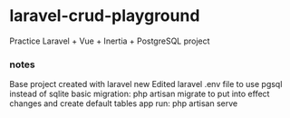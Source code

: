 # laravel-crud-playground
Practice Laravel + Vue + Inertia + PostgreSQL project

### notes
Base project created with laravel new
Edited laravel .env file to use pgsql instead of sqlite
basic migration: php artisan migrate to put into effect changes and create default tables
app run: php artisan serve